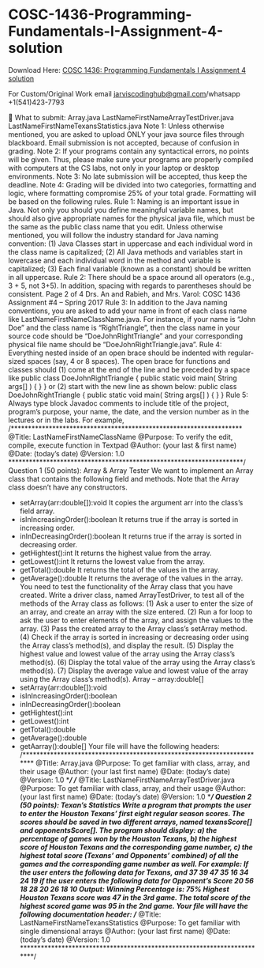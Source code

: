 # COSC-1436-Programming-Fundamentals-I-Assignment-4-solution

Download Here: [COSC 1436: Programming Fundamentals I Assignment 4 solution](https://jarviscodinghub.com/assignment/cosc-1436-programming-fundamentals-i-assignment-4-solution/)

For Custom/Original Work email jarviscodinghub@gmail.com/whatsapp +1(541)423-7793

 What to submit: Array.java
LastNameFirstNameArrayTestDriver.java
LastNameFirstNameTexansStatistics.java
Note 1: Unless otherwise mentioned, you are asked to upload ONLY your java source files
through blackboard. Email submission is not accepted, because of confusion in grading.
Note 2: If your programs contain any syntactical errors, no points will be given. Thus, please
make sure your programs are properly compiled with computers at the CS labs, not only in your
laptop or desktop environments.
Note 3: No late submission will be accepted, thus keep the deadline.
Note 4: Grading will be divided into two categories, formatting and logic, where formatting
compromise 25% of your total grade. Formatting will be based on the following rules.
Rule 1: Naming is an important issue in Java. Not only you should you define meaningful
variable names, but should also give appropriate names for the physical java file, which must be
the same as the public class name that you edit.
Unless otherwise mentioned, you will follow the industry standard for Java naming
convention:
(1) Java Classes start in uppercase and each individual word in the class name is
capitalized;
(2) All Java methods and variables start in lowercase and each individual word in the
method and variable is capitalized;
(3) Each final variable (known as a constant) should be written in all uppercase.
Rule 2: There should be a space around all operators (e.g., 3 + 5, not 3+5). In addition, spacing
with regards to parentheses should be consistent.
Page 2 of 4
Drs. An and Rabieh, and Mrs. Varol: COSC 1436 Assignment #4 – Spring 2017
Rule 3: In addition to the Java naming conventions, you are asked to add your name in front of
each class name like LastNameFirstNameClassName.java.
For instance, if your name is “John Doe” and the class name is “RightTriangle”, then the class
name in your source code should be “DoeJohnRightTriangle” and your corresponding physical
file name should be “DoeJohnRightTriangle.java”.
Rule 4: Everything nested inside of an open brace should be indented with regular-sized spaces
(say, 4 or 8 spaces). The open brace for functions and classes should (1) come at the end of the
line and be preceded by a space like
public class DoeJohnRightTriangle {
public static void main( String args[] ) {
}
}
or (2) start with the new line as shown below:
public class DoeJohnRightTriangle
{
public static void main( String args[] )
{
}
}
Rule 5: Always type block Javadoc comments to include title of the project, program’s purpose,
your name, the date, and the version number as in the lectures or in the labs. For example,
/*******************************************************************
@Title: LastNameFirstNameClassName
@Purpose: To verify the edit, compile, execute function in Textpad
@Author: (your last & first name)
@Date: (today’s date)
@Version: 1.0
********************************************************************/
Question 1 (50 points): Array & Array Tester
We want to implement an Array class that contains the following field and methods.
Note that the Array class doesn’t have any constructors.
+ setArray(arr:double[]):void
It copies the argument arr into the class’s field array.
+ isInIncreasingOrder():boolean
It returns true if the array is sorted in increasing order.
+ inInDecreasingOrder():boolean
It returns true if the array is sorted in decreasing order.
+ getHightest():int
It returns the highest value from the array.
+ getLowest():int
It returns the lowest value from the array.
+ getTotal():double
It returns the total of the values in the array.
+ getAverage():double
It returns the average of the values in the array.
You need to test the functionality of the Array class that you have created. Write a driver class,
named ArrayTestDriver, to test all of the methods of the Array class as follows:
(1) Ask a user to enter the size of an array, and create an array with the size entered.
(2) Run a for loop to ask the user to enter elements of the array, and assign the values to the
array.
(3) Pass the created array to the Array class’s setArray method.
(4) Check if the array is sorted in increasing or decreasing order using the Array class’s
method(s), and display the result.
(5) Display the highest value and lowest value of the array using the Array class’s method(s).
(6) Display the total value of the array using the Array class’s method(s).
(7) Display the average value and lowest value of the array using the Array class’s method(s).
Array
– array:double[]
+ setArray(arr:double[]):void
+ isInIncreasingOrder():boolean
+ inInDecreasingOrder():boolean
+ getHightest():int
+ getLowest():int
+ getTotal():double
+ getAverage():double
+ getAarray():double[]
Your file will have the following headers:
/***********************************************************************
@Title: Array.java
@Purpose: To get familiar with class, array, and their usage
@Author: (your last first name)
@Date: (today’s date)
@Version: 1.0
************************************************************************/
/***********************************************************************
@Title: LastNameFirstNameArrayTestDriver.java
@Purpose: To get familiar with class, array, and their usage
@Author: (your last first name)
@Date: (today’s date)
@Version: 1.0
************************************************************************/
Question 2 (50 points): Texan’s Statistics
Write a program that prompts the user to enter the Houston Texans’ first eight regular season
scores. The scores should be saved in two different arrays, named texansScore[] and
opponentsScore[]. The program should display:
a) the percentage of games won by the Houston Texans,
b) the highest score of Houston Texans and the corresponding game number,
c) the highest total score (Texans’ and Opponents’ combined) of all the games and the
corresponding game number as well.
For example:
If the user enters the following data for Texans, and
37 39 47 35 16 34 24 19
if the user enters the following data for Opponent’s Score
20 56 18 28 20 26 18 10
Output:
Winning Percentage is: 75%
Highest Houston Texans score was 47 in the 3rd game.
The total score of the highest scored game was 95 in the 2nd game.
Your file will have the following documentation header:
/***********************************************************************
@Title: LastNameFirstNameTexansStatistics
@Purpose: To get familiar with single dimensional arrays
@Author: (your last first name)
@Date: (today’s date)
@Version: 1.0
************************************************************************/
